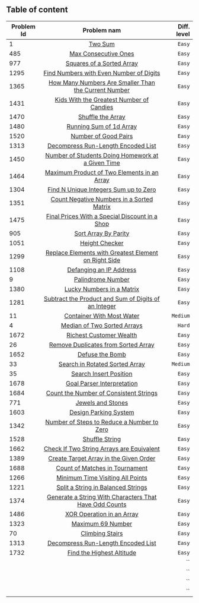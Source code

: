 ## Table of content

| Problem Id |      Problem nam     | Diff. level |
| ---------- |:--------------------:| -----------:|
|1| [Two Sum](https://leetcode.com/problems/two-sum/) | `Easy` |
|485|[Max Consecutive Ones](https://leetcode.com/problems/max-consecutive-ones/) |   `Easy` |
|977|[Squares of a Sorted Array](https://leetcode.com/problems/squares-of-a-sorted-array/) | `Easy`  |
|1295|[Find Numbers with Even Number of Digits](https://leetcode.com/problems/find-numbers-with-even-number-of-digits/)|`Easy`|
|1365|[How Many Numbers Are Smaller Than the Current Number](https://leetcode.com/problems/how-many-numbers-are-smaller-than-the-current-number/)|`Easy`|
|1431|[Kids With the Greatest Number of Candies](https://leetcode.com/problems/kids-with-the-greatest-number-of-candies/)|`Easy`|
|1470|[Shuffle the Array](https://leetcode.com/problems/shuffle-the-array/)|`Easy`|
|1480|[Running Sum of 1d Array](https://leetcode.com/problems/running-sum-of-1d-array/)|`Easy`|
|1520|[Number of Good Pairs](https://leetcode.com/problems/number-of-good-pairs/)|`Easy`|
|1313|[Decompress Run-Length Encoded List](https://leetcode.com/problems/decompress-run-length-encoded-list/)|`Easy`|
|1450|[Number of Students Doing Homework at a Given Time](https://leetcode.com/problems/number-of-students-doing-homework-at-a-given-time/)|`Easy`|
|1464|[Maximum Product of Two Elements in an Array](https://leetcode.com/problems/maximum-product-of-two-elements-in-an-array/)|`Easy`|
|1304|[Find N Unique Integers Sum up to Zero](https://leetcode.com/problems/find-n-unique-integers-sum-up-to-zero/)|`Easy`|
|1351|[Count Negative Numbers in a Sorted Matrix](https://leetcode.com/problems/count-negative-numbers-in-a-sorted-matrix/)|`Easy`|
|1475|[Final Prices With a Special Discount in a Shop](https://leetcode.com/problems/final-prices-with-a-special-discount-in-a-shop/)|`Easy`|
|905|[Sort Array By Parity](https://leetcode.com/problems/sort-array-by-parity/)|`Easy`|
|1051|[Height Checker](https://leetcode.com/problems/height-checker/)|`Easy`|
|1299|[Replace Elements with Greatest Element on Right Side](https://leetcode.com/problems/replace-elements-with-greatest-element-on-right-side/)|`Easy`|
|1108|[Defanging an IP Address](https://leetcode.com/problems/defanging-an-ip-address/)|`Easy`|
|9|[Palindrome Number](https://leetcode.com/problems/palindrome-number/)|`Easy`|
|1380|[Lucky Numbers in a Matrix](https://leetcode.com/problems/lucky-numbers-in-a-matrix/)|`Easy`|
|1281|[Subtract the Product and Sum of Digits of an Integer](https://leetcode.com/problems/subtract-the-product-and-sum-of-digits-of-an-integer/)|`Easy`|
|11|[Container With Most Water](https://leetcode.com/problems/container-with-most-water/)|`Medium`|
|4|[Median of Two Sorted Arrays](https://leetcode.com/problems/median-of-two-sorted-arrays/)|`Hard`|
|1672|[Richest Customer Wealth](https://leetcode.com/problems/richest-customer-wealth/)|`Easy`|
|26|[Remove Duplicates from Sorted Array](https://leetcode.com/problems/remove-duplicates-from-sorted-array/)|`Easy`|
|1652|[ Defuse the Bomb](https://leetcode.com/problems/defuse-the-bomb/)|`Easy`|
|33|[Search in Rotated Sorted Array](https://leetcode.com/problems/search-in-rotated-sorted-array/)|`Medium`|
|35|[Search Insert Position](https://leetcode.com/problems/search-insert-position/)|`Easy`|
|1678|[Goal Parser Interpretation](https://leetcode.com/problems/goal-parser-interpretation/)|`Easy`|
|1684|[Count the Number of Consistent Strings](https://leetcode.com/problems/count-the-number-of-consistent-strings/)|`Easy`|
|771|[Jewels and Stones](https://leetcode.com/problems/jewels-and-stones/)|`Easy`|
|1603|[Design Parking System](https://leetcode.com/problems/design-parking-system/)|`Easy`|
|1342|[Number of Steps to Reduce a Number to Zero](https://leetcode.com/problems/number-of-steps-to-reduce-a-number-to-zero/)|`Easy`|
|1528|[Shuffle String](https://leetcode.com/problems/shuffle-string/)|`Easy`|
|1662|[Check If Two String Arrays are Equivalent](https://leetcode.com/problems/check-if-two-string-arrays-are-equivalent/)|`Easy`|
|1389|[Create Target Array in the Given Order](https://leetcode.com/problems/create-target-array-in-the-given-order/)|`Easy`|
|1688|[Count of Matches in Tournament](https://leetcode.com/problems/count-of-matches-in-tournament/)|`Easy`|
|1266|[Minimum Time Visiting All Points](https://leetcode.com/problems/minimum-time-visiting-all-points/)|`Easy`|
|1221|[Split a String in Balanced Strings](https://leetcode.com/problems/split-a-string-in-balanced-strings/)|`Easy`|
|1374|[Generate a String With Characters That Have Odd Counts](https://leetcode.com/problems/generate-a-string-with-characters-that-have-odd-counts/)|`Easy`|
|1486|[XOR Operation in an Array](https://leetcode.com/problems/xor-operation-in-an-array/)|`Easy`|
|1323|[Maximum 69 Number](https://leetcode.com/problems/maximum-69-number/)|`Easy`|
|70|[Climbing Stairs](https://leetcode.com/problems/climbing-stairs/)|`Easy`|
|1313|[Decompress Run-Length Encoded List](https://leetcode.com/problems/decompress-run-length-encoded-list/)|`Easy`|
|1732|[Find the Highest Altitude](https://leetcode.com/problems/find-the-highest-altitude/)|`Easy`|
||[]()|``|
||[]()|``|
||[]()|``|
||[]()|``|

